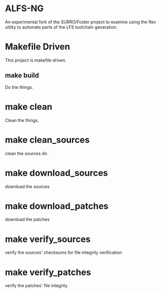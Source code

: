 # ALFS-NG
An experimental fork of the SURRO/Foster project to examine using the
Rex utility to automate parts of the LFS toolchain generation.

# Makefile Driven
This project is makefile driven.

## make build
Do the things.

# make clean
Clean the things.

# make clean_sources
clean the sources dir.

# make download_sources
download the sources

# make download_patches
download the patches

# make verify_sources
verify the sources' checksums for file integrity verification

# make verify_patches
verify the patches' file integrity
